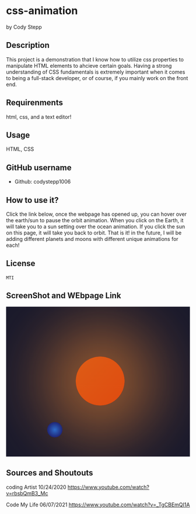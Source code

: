 # css-animation

by Cody Stepp

## Description

This project is a demonstration that I know how to utilize css properties to manipulate HTML elements to ahcieve certain goals. Having a strong understanding of CSS fundamentals is extremely important when it comes to being a full-stack developer, or of course, if you mainly work on the front end.

## Requirenments

html, css, and a text editor!

## Usage

HTML, CSS

## GitHub username

- Github: codystepp1006

## How to use it?

Click the link below, once the webpage has opened up, you can hover over the earth/sun to pause the orbit animation. When you click on the Earth, it will take you to a sun setting over the ocean animation. If you click the sun on this page, it will take you back to orbit. That is it! in the future, I will be adding different planets and moons with different unique animations for each!

## License

    MTI

## ScreenShot and WEbpage Link

![alt text](<Screenshot 2024-03-22 170622.png>)

## Sources and Shoutouts

coding Artist 10/24/2020 https://www.youtube.com/watch?v=rbsbQmB3_Mc

Code My Life 06/07/2021 https://www.youtube.com/watch?v=_TgCBEmQI1A
